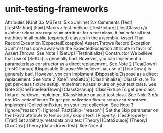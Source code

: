 # unit-testing-frameworks

Attributes
NUnit 3.x	MSTest 15.x	xUnit.net 2.x	Comments
[Test]	[TestMethod]	[Fact]	Marks a test method.
[TestFixture]	[TestClass]	n/a	xUnit.net does not require an attribute for a test class; it looks for all test methods in all public (exported) classes in the assembly.
Assert.That
Record.Exception	[ExpectedException]	Assert.Throws
Record.Exception	xUnit.net has done away with the ExpectedException attribute in favor of Assert.Throws. See Note 1
[SetUp]	[TestInitialize]	Constructor	We believe that use of [SetUp] is generally bad. However, you can implement a parameterless constructor as a direct replacement. See Note 2
[TearDown]	[TestCleanup]	IDisposable.Dispose	We believe that use of [TearDown] is generally bad. However, you can implement IDisposable.Dispose as a direct replacement. See Note 2
[OneTimeSetUp]	[ClassInitialize]	IClassFixture<T>	To get per-class fixture setup, implement IClassFixture<T> on your test class. See Note 3
[OneTimeTearDown]	[ClassCleanup]	IClassFixture<T>	To get per-class fixture teardown, implement IClassFixture<T> on your test class. See Note 3
n/a	n/a	ICollectionFixture<T>	To get per-collection fixture setup and teardown, implement ICollectionFixture<T> on your test collection. See Note 3
[Ignore("reason")]	[Ignore]	[Fact(Skip="reason")]	Set the Skip parameter on the [Fact] attribute to temporarily skip a test.
[Property]	[TestProperty]	[Trait]	Set arbitrary metadata on a test
[Theory]	[DataSource]	[Theory]
[XxxData]	Theory (data-driven test). See Note 4

